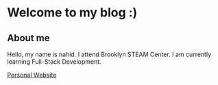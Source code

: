 # Welcome to my blog :)

## About me

Hello, my name is nahid. I attend Brooklyn STEAM Center. I am currently learning Full-Stack Development.
 
 [Personal Website](https://unhabit.github.io)